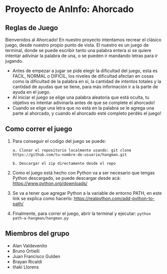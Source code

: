 # Proyecto de AnInfo: Ahorcado

## Reglas de Juego

Bienvenidos al Ahorcado! En nuestro proyecto intentamos recrear el clásico juego, desde nuestro propio punto de vista. El nuestro es un juego de terminal, donde se puede escribir tanto una palabra entera si se quiere intentar adivinar la palabra de una, o se pueden ir mandando letras para ir jugando. 

- Antes de empezar a jugar se pide elegir la dificultad del juego, esta es FACIL, NORMAL o DIFICIL, los niveles de dificultad afectan en cosas como la dificultad de la palabra en sí, la cantidad de intentos totales y la cantidad de ayudas que se tiene, para más información ir a la parte de ayuda en el juego.
- Al iniciar el juego se elige una palabra aleatoria que está oculta, tu objetivo es intentar adivinarla antes de que se complete el ahorcado!
- Cuando se elige una letra que no está en la palabra se le agrega una parte al ahorcado, y cuando el ahorcado esté completo perdés el juego!
  
## Como correr el juego

1. Para conseguir el codigo del juego se puede:

       a. Clonar el repositorio localmente usando: git clone https://github.com/tu-nombre-de-usuario/hangman.git

       b. Descargar el zip directamente desde el repo

2. Como el juego está hecho con Python va a ser necesario que tengas Python descargado, se puede descargar desde acá: https://www.python.org/downloads/
3. Se va a tener que agregar Python a la variable de entorno PATH, en este link se explica como hacerlo: https://realpython.com/add-python-to-path/
4. Finalmente, para correr el juego, abrir la terminal y ejecutar: `python path-a-hangman/hangman.py`

## Miembros del grupo
- Alan Valdevenito
- Bruno Ortielli
- Juan Francisco Gulden
- Brayan Ricaldi
- Iñaki Llorens
